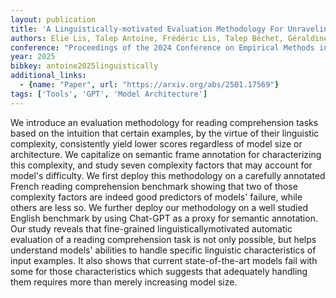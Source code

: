 ```yaml
---
layout: publication
title: 'A Linguistically-motivated Evaluation Methodology For Unraveling Model''s Abilities In Reading Comprehension Tasks'
authors: Elie Lis, Talep Antoine, Frédéric Lis, Talep Béchet, Géraldine Diro Damnati, Philippe Diro Langlais
conference: "Proceedings of the 2024 Conference on Empirical Methods in Natural Language Processing Association for Computational Linguistics Nov 2024 Miami United States. pp.18376-18392"
year: 2025
bibkey: antoine2025linguistically
additional_links:
  - {name: "Paper", url: "https://arxiv.org/abs/2501.17569"}
tags: ['Tools', 'GPT', 'Model Architecture']
---
```

We introduce an evaluation methodology for reading comprehension tasks based
on the intuition that certain examples, by the virtue of their linguistic
complexity, consistently yield lower scores regardless of model size or
architecture. We capitalize on semantic frame annotation for characterizing
this complexity, and study seven complexity factors that may account for
model's difficulty. We first deploy this methodology on a carefully annotated
French reading comprehension benchmark showing that two of those complexity
factors are indeed good predictors of models' failure, while others are less
so. We further deploy our methodology on a well studied English benchmark by
using Chat-GPT as a proxy for semantic annotation. Our study reveals that
fine-grained linguisticallymotivated automatic evaluation of a reading
comprehension task is not only possible, but helps understand models' abilities
to handle specific linguistic characteristics of input examples. It also shows
that current state-of-the-art models fail with some for those characteristics
which suggests that adequately handling them requires more than merely
increasing model size.
